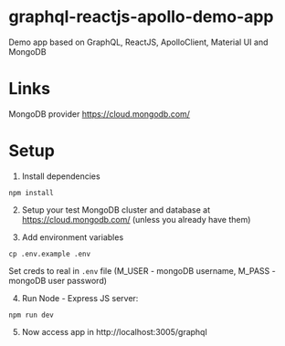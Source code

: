 # graphql-reactjs-apollo-demo-app

Demo app based on GraphQL, ReactJS, ApolloClient, Material UI and MongoDB

# Links

MongoDB provider https://cloud.mongodb.com/

# Setup

1) Install dependencies

```shell
npm install
```

2) Setup your test MongoDB cluster and database at https://cloud.mongodb.com/ (unless you already have them)

3) Add environment variables

```shell
cp .env.example .env
```

Set creds to real in `.env` file (M_USER - mongoDB username, M_PASS - mongoDB user password)

4) Run Node - Express JS server:

```shell
npm run dev
```

5) Now access app in http://localhost:3005/graphql
